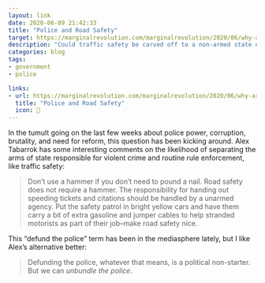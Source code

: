 ```yaml
---
layout: link
date: 2020-06-09 21:42:33
title: "Police and Road Safety"
target: https://marginalrevolution.com/marginalrevolution/2020/06/why-are-the-police-in-charge-of-road-safety.html
description: "Could traffic safety be carved off to a non-armed state entity other than traditional police?"
categories: blog
tags:
- government
- police

links:
- url: https://marginalrevolution.com/marginalrevolution/2020/06/why-are-the-police-in-charge-of-road-safety.html
  title: "Police and Road Safety"
  icon: 🚓
---
```


In the tumult going on the last few weeks about police power, corruption, brutality, and need for reform, this question has been kicking around. Alex Tabarrok has some interesting comments on the likelihood of separating the arms of state responsible for violent crime and routine rule enforcement, like traffic safety:

> Don’t use a hammer if you don’t need to pound a nail. Road safety does not require a hammer. The responsibility for handing out speeding tickets and citations should be handled by a unarmed agency. Put the safety patrol in bright yellow cars and have them carry a bit of extra gasoline and jumper cables to help stranded motorists as part of their job–make road safety nice.

This “defund the police” term has been in the mediasphere lately, but I like Alex’s alternative better:

> Defunding the police, whatever that means, is a political non-starter. But we can _unbundle the police_.
